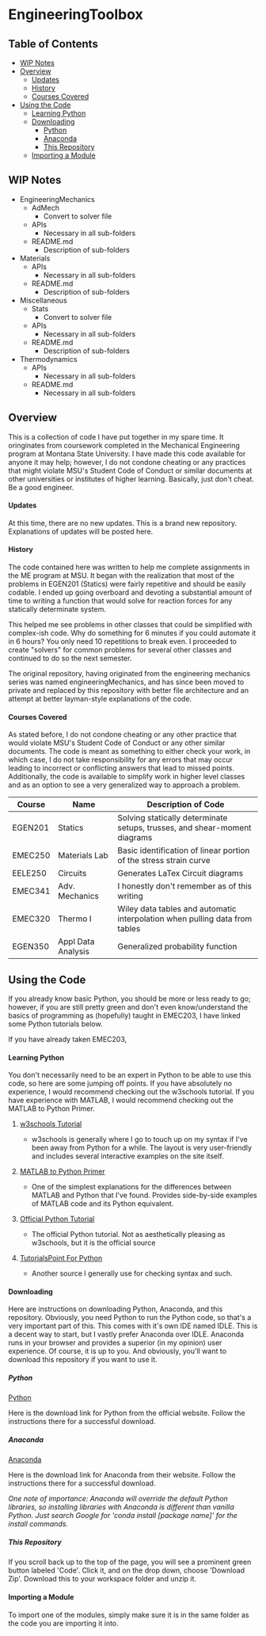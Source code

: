# EngineeringToolbox

## Table of Contents
* [WIP Notes](#wip-notes)
* [Overview](#overview)
	* [Updates](#updates)
	* [History](#history)
	* [Courses Covered](#courses-covered)
* [Using the Code](#using-the-code)
	* [Learning Python](#learning-python)
	* [Downloading](#downloading)
		* [Python](#python)
		* [Anaconda](#anaconda)
		* [This Repository](#this-repository)
	* [Importing a Module](#importing-a-module)
	
## WIP Notes

* EngineeringMechanics
	* AdMech
		* Convert to solver file
	* APIs
		* Necessary in all sub-folders
	* README.md
		* Description of sub-folders
* Materials
	* APIs
		* Necessary in all sub-folders
	* README.md
		* Description of sub-folders
* Miscellaneous
	* Stats
		* Convert to solver file
	* APIs
		* Necessary in all sub-folders
	* README.md
		* Description of sub-folders
* Thermodynamics
	* APIs
		* Necessary in all sub-folders
	* README.md
		* Necessary in all sub-folders
	
## Overview

This is a collection of code I have put together in my spare time. It oringinates from coursework completed in the Mechanical Engineering program at Montana State University. I have made this code available for anyone it may help; however, I do not condone cheating or any practices that might violate MSU's Student Code of Conduct or similar documents at other universities or institutes of higher learning. Basically, just don't cheat. Be a good engineer.

#### Updates

At this time, there are no new updates. This is a brand new repository. Explanations of updates will be posted here.

#### History

The code contained here was written to help me complete assignments in the ME program at MSU. It began with the realization that most of the problems in EGEN201 (Statics) were fairly repetitive and should be easily codable. I ended up going overboard and devoting a substantial amount of time to writing a function that would solve for reaction forces for any statically determinate system.

This helped me see problems in other classes that could be simplified with complex-ish code. Why do something for 6 minutes if you could automate it in 6 hours? You only need 10 repetitions to break even. I proceeded to create "solvers" for common problems for several other classes and continued to do so the next semester.

The original repository, having originated from the engineering mechanics series was named engineeringMechanics, and has since been moved to private and replaced by this repository with better file architecture and an attempt at better layman-style explanations of the code.

#### Courses Covered

As stated before, I do not condone cheating or any other practice that would violate MSU's Student Code of Conduct or any other similar documents. The code is meant as something to either check your work, in which case, I do not take responsibility for any errors that may occur leading to incorrect or conflicting answers that lead to missed points. Additionally, the code is available to simplify work in higher level classes and as an option to see a very generalized way to approach a problem.

| Course  |  Name | Description of Code|
|---------|-------|--------------------|
| EGEN201 | Statics | Solving statically determinate setups, trusses, and shear-moment diagrams |
| EMEC250 | Materials Lab | Basic identification of linear portion of the stress strain curve |
| EELE250 | Circuits | Generates LaTex Circuit diagrams |
| EMEC341 | Adv. Mechanics | I honestly don't remember as of this writing |
| EMEC320 | Thermo I | Wiley data tables and automatic interpolation when pulling data from tables |
| EGEN350 | Appl Data Analysis | Generalized probability function |

## Using the Code

If you already know basic Python, you should be more or less ready to go; however, if you are still pretty green and don't even know/understand the basics of programming as (hopefully) taught in EMEC203, I have linked some Python tutorials below.

If you have already taken EMEC203, 

#### Learning Python

You don't necessarily need to be an expert in Python to be able to use this code, so here are some jumping off points. If you have absolutely no experience, I would recommend checking out the w3schools tutorial. If you have experience with MATLAB, I would recommend checking out the MATLAB to Python Primer.

1. [w3schools Tutorial](https://www.w3schools.com/python/)
	* w3schools is generally where I go to touch up on my syntax if I've been away from Python for a while. The layout is very user-friendly and includes several interactive examples on the site itself.

2. [MATLAB to Python Primer](https://bastibe.de/2013-01-20-a-python-primer-for-matlab-users.html)
	* One of the simplest explanations for the differences between MATLAB and Python that I've found. Provides side-by-side examples of MATLAB code and its Python equivalent.
	
3. [Official Python Tutorial](https://docs.python.org/3/tutorial/)
	* The official Python tutorial. Not as aesthetically pleasing as w3schools, but it is the official source

4. [TutorialsPoint For Python](https://www.tutorialspoint.com/python/index.htm)
	* Another source I generally use for checking syntax and such.

#### Downloading

Here are instructions on downloading Python, Anaconda, and this repository. Obviously, you need Python to run the Python code, so that's a very important part of this. This comes with it's own IDE named IDLE. This is a decent way to start, but I vastly prefer Anaconda over IDLE. Anaconda runs in your browser and provides a superior (in my opinion) user experience. Of course, it is up to you. And obviously, you'll want to download this repository if you want to use it.

##### Python

[Python](https://www.python.org/downloads/)

Here is the download link for Python from the official website. Follow the instructions there for a successful download.

##### Anaconda

[Anaconda](https://www.anaconda.com/products/individual)

Here is the download link for Anaconda from their website. Follow the instructions there for a successful download.

*One note of importance: Anaconda will override the default Python libraries, so installing libraries with Anaconda is different than vanilla Python. Just search Google for 'conda install [package name]' for the install commands.*

##### This Repository

If you scroll back up to the top of the page, you will see a prominent green button labeled 'Code'. Click it, and on the drop down, choose 'Download Zip'. Download this to your workspace folder and unzip it.

#### Importing a Module

To import one of the modules, simply make sure it is in the same folder as the code you are importing it into.
